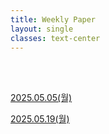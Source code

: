 ```yaml
---
title: Weekly Paper
layout: single
classes: text-center
---
```



<br>
<br>

<a href="/2025/05/05/wp-01.html">2025.05.05(월)</a><br>

<a href="/2025/05/19/wp-02.html">2025.05.19(월)</a><br>



